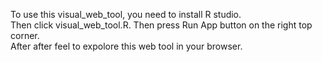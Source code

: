 To use this visual_web_tool, you need to install R studio. </br>
Then click visual_web_tool.R. Then press Run App button on the right top corner.</br>
After after feel to expolore this web tool in your browser.
